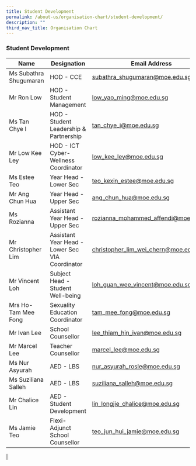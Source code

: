 ```yaml
---
title: Student Development
permalink: /about-us/organisation-chart/student-development/
description: ""
third_nav_title: Organisation Chart
---
```

### **Student Development**

| Name | Designation | Email Address | Contact |
|---|---|---|---|
| Ms Subathra Shugumaran | HOD - CCE | [subathra_shugumaran@moe.edu.sg](mailto:subathra_shugumaran@moe.edu.sg) | 65938-122 |
|  Mr Ron Low | HOD - Student Management | [low_yao_ming@moe.edu.sg](mailto:low_yao_ming@moe.edu.sg) | 65938-156 |
| Ms Tan Chye I | HOD - Student Leadership & Partnership | [tan_chye_i@moe.edu.sg](mailto:tan_chye_i@moe.edu.sg) | 65938-178 |
| Mr Low Kee Ley | HOD - ICT<br>Cyber-Wellness Coordinator | [low_kee_ley@moe.edu.sg](mailto:low_kee_ley@moe.edu.sg) | 65938-115 |
| Ms Estee Teo | Year Head - Lower Sec | [teo_kexin_estee@moe.edu.sg](mailto:teo_kexin_estee@moe.edu.sg)  | 65938-177  |
| Mr Ang Chun Hua | Year Head - Upper Sec | [ang_chun_hua@moe.edu.sg](mailto:ang_chun_hua@moe.edu.sg) | 65938-155 |
| Ms Rozianna | Assistant Year Head - Upper Sec | [rozianna_mohammed_affendi@moe.edu.sg](mailto:rozianna_mohammed_affendi@moe.edu.sg) | 65938-162 |
| Mr Christopher Lim | Assistant Year Head - Lower Sec<br>VIA Coordinator  | [christopher_lim_wei_chern@moe.edu.sg](mailto:christopher_lim_wei_chern@moe.edu.sg) | 65938-135 |
| Mr Vincent Loh | Subject Head - Student Well-being | [loh_guan_wee_vincent@moe.edu.sg](mailto:loh_guan_wee_vincent@moe.edu.sg) | 65938-150 |
| Mrs Ho-Tam Mee Fong | Sexuality Education Coordinator | [tam_mee_fong@moe.edu.sg](mailto:tam_mee_fong@moe.edu.sg) | 65938-136 |
| Mr Ivan Lee | School Counsellor | [lee_thiam_hin_ivan@moe.edu.sg](mailto:lee_thiam_hin_ivan@moe.edu.sg) | 65938-154 |
| Mr Marcel Lee | Teacher Counsellor | [marcel_lee@moe.edu.sg](mailto:marcel_lee@moe.edu.sg) | 65938-122 |
| Ms Nur Asyurah | AED - LBS | [nur_asyurah_rosle@moe.edu.sg](mailto:nur_asyurah_rosle@moe.edu.sg) | 65938-147 |
| Ms Suziliana Salleh | AED - LBS | [suziliana_salleh@moe.edu.sg](mailto:suziliana_salleh@moe.edu.sg) | 65938-125 |
| Mr Chalice Lin | AED - Student Development | [lin_longjie_chalice@moe.edu.sg](mailto:lin_longjie_chalice@moe.edu.sg) | 65938-124 |
| Ms Jamie Teo | Flexi-Adjunct School Counsellor | [teo_jun_hui_jamie@moe.edu.sg](mailto:teo_jun_hui_jamie@moe.edu.sg) |  6282-4339 |
|